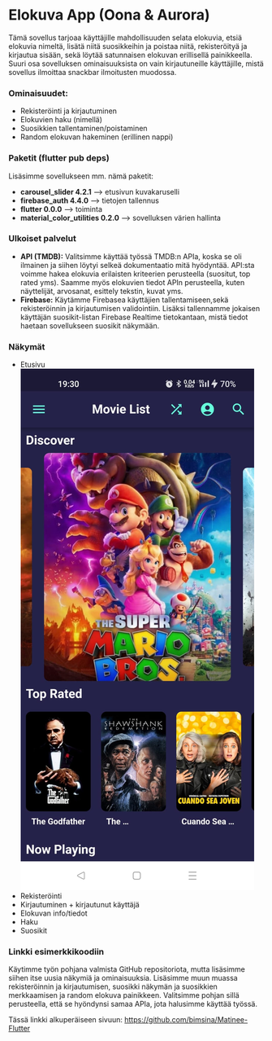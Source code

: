# Elokuva App (Oona & Aurora)

Tämä sovellus tarjoaa käyttäjille mahdollisuuden selata elokuvia, etsiä elokuvia nimeltä, lisätä niitä suosikkeihin ja poistaa niitä, rekisteröityä ja kirjautua sisään, sekä löytää satunnaisen elokuvan erillisellä painikkeella. Suuri osa sovelluksen ominaisuuksista on vain kirjautuneille käyttäjille, mistä sovellus ilmoittaa snackbar ilmoitusten muodossa. 

### Ominaisuudet: 
- Rekisteröinti ja kirjautuminen
- Elokuvien haku (nimellä)
- Suosikkien tallentaminen/poistaminen
- Random elokuvan hakeminen (erillinen nappi)

### Paketit (flutter pub deps)
Lisäsimme sovellukseen mm. nämä paketit: 

- **carousel_slider 4.2.1** --> etusivun kuvakaruselli
- **firebase_auth 4.4.0** --> tietojen tallennus
- **flutter 0.0.0** --> toiminta
- **material_color_utilities 0.2.0** --> sovelluksen värien hallinta

### Ulkoiset palvelut 
- **API (TMDB):** 
Valitsimme käyttää työssä TMDB:n APIa, koska se oli ilmainen ja siihen löytyi selkeä dokumentaatio mitä hyödyntää. API:sta voimme hakea elokuvia erilaisten kriteerien perusteella (suositut, top rated yms). Saamme myös elokuvien tiedot APIn perusteella, kuten näyttelijät, arvosanat, esittely tekstin, kuvat yms. 
- **Firebase:**
Käytämme Firebasea käyttäjien tallentamiseen,sekä rekisteröinnin ja kirjautumisen validointiin. Lisäksi tallennamme jokaisen käyttäjän suosikit-listan Firebase Realtime tietokantaan, mistä tiedot haetaan sovellukseen suosikit näkymään. 

### Näkymät
- Etusivu
![etusivu](https://github.com/aurorasarkka/ElokuvaApp/blob/main/Kuvakaappaukset/Etusivu.jpeg?raw=true)
- Rekisteröinti
- Kirjautuminen + kirjautunut käyttäjä
- Elokuvan info/tiedot
- Haku
- Suosikit

### Linkki esimerkkikoodiin
Käytimme työn pohjana valmista GitHub repositoriota, mutta lisäsimme siihen itse uusia näkymiä ja ominaisuuksia. Lisäsimme muun muassa rekisteröinnin ja kirjautumisen, suosikki näkymän ja suosikkien merkkaamisen ja random elokuva painikkeen. Valitsimme pohjan sillä perusteella, että se hyöndynsi samaa APIa, jota halusimme käyttää työssä.

Tässä linkki alkuperäiseen sivuun: https://github.com/bimsina/Matinee-Flutter
